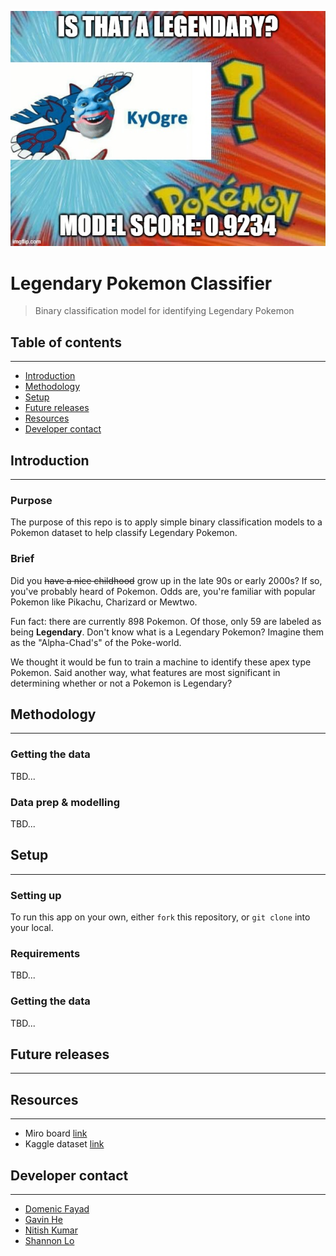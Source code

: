 ![Legendary Pokemon Classifier](assets/kyogre_meme.png "Legendary Pokemon classification model")

# Legendary Pokemon Classifier
> Binary classification model for identifying Legendary Pokemon

## Table of contents
---
* [Introduction](#introduction)
* [Methodology](#methodology)
* [Setup](#setup)
* [Future releases](#future-releases)
* [Resources](#resources)
* [Developer contact](#developer-contact)

## Introduction
---
 
### Purpose

The purpose of this repo is to apply simple binary classification models to a Pokemon dataset to help classify Legendary Pokemon.

### Brief

Did you ~~have a nice childhood~~ grow up in the late 90s or early 2000s? If so, you've probably heard of Pokemon. Odds are, you're familiar with popular Pokemon like Pikachu, Charizard or Mewtwo. 

Fun fact: there are currently 898 Pokemon. Of those, only 59 are labeled as being **Legendary**. Don't know what is a Legendary Pokemon? Imagine them as the "Alpha-Chad's" of the Poke-world. 

We thought it would be fun to train a machine to identify these apex type Pokemon. Said another way, what features are most significant in determining whether or not a Pokemon is Legendary?


## Methodology
---

### Getting the data
TBD...


### Data prep & modelling
TBD...


## Setup
---
### Setting up
To run this app on your own, either `fork` this repository, or `git clone` into your local. 

### Requirements
TBD...

### Getting the data
TBD...


## Future releases
---
          
## Resources
---
* Miro board [link](https://miro.com/welcomeonboard/OWgwMlFyU0wxaFppcjE5M1Rzd1Q4dzRtdDdwTGVjaUhUTkFnd05xVEVZZnA2MmltWVp2ZnVZaEcySkpEODlibnwzMDc0NDU3MzYzNDM4NzgzNzY1?invite_link_id=711569501319)
* Kaggle dataset [link](https://www.kaggle.com/swashbuckler1/pokemon-gen1gen8)

## Developer contact
---
* [Domenic Fayad](https://www.fullstaxx.com/)
* [Gavin He](https://gavh3.github.io/)
* [Nitish Kumar](https://github.com/nkumar97)
* [Shannon Lo](https://shannonhlo.github.io/)
